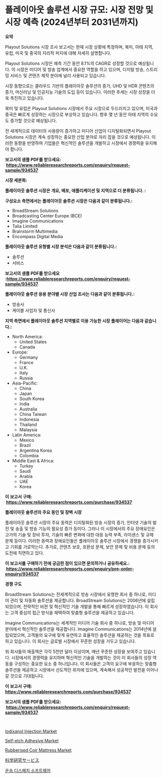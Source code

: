 <p><h1>플레이아웃 솔루션 시장 규모: 시장 전망 및 시장 예측 (2024년부터 2031년까지)</h1></p><p><strong>요약</strong></p>
<p><p>Playout Solutions 시장 조사 보고서는 현재 시장 상황에 특정하며, 북미, 아태 지역, 유럽, 미국 및 중국의 지리적 퍼지에 대해 자세히 설명합니다.</p><p>Playout Solutions 시장은 예측 기간 동안 8.1%의 CAGR로 성장할 것으로 예상됩니다. 이 시장은 미디어 및 방송 업계에서 중요한 역할을 하고 있으며, 디지털 방송, 스트리밍 서비스 및 콘텐츠 제작 분야에 널리 사용되고 있습니다.</p><p>시장 동향으로는 클라우드 기반의 플레이아웃 솔루션의 증가, UHD 및 HDR 콘텐츠의 증가, 머신러닝 및 인공지능 기술의 도입 등이 있습니다. 이러한 추세는 시장 성장을 더욱 촉진하고 있습니다.</p><p>북미 및 유럽은 Playout Solutions 시장에서 주요 시장으로 두드러지고 있으며, 미국과 중국은 빠르게 성장하는 시장으로 부상하고 있습니다. 향후 몇 년 동안 아태 지역의 수요도 증가할 것으로 예상됩니다.</p><p>전 세계적으로 데이터의 사용량이 증가하고 미디어 산업이 디지털화되면서 Playout Solutions 시장은 계속 성장하는 중요한 산업 분야로 자리 잡을 것으로 예상됩니다. 이러한 동향을 반영하여 기업들은 혁신적인 솔루션을 개발하고 시장에서 경쟁력을 유지해야 합니다.</p></p>
<p><strong>보고서의 샘플 PDF를 받으세요: &nbsp;<a href="https://www.reliableresearchreports.com/enquiry/request-sample/934537">https://www.reliableresearchreports.com/enquiry/request-sample/934537</a></strong></p>
<p><strong>시장 세분화:</strong></p>
<p><strong> 플레이아웃 솔루션 시장은 개요, 배포, 애플리케이션 및 지역으로 더 분류됩니다. :</strong></p>
<p><strong>구성요소 측면에서는 플레이아웃 솔루션 시장은 다음과 같이 분류됩니다.:</strong></p>
<p><ul><li>BroadStream Solutions</li><li>Broadcasting Center Europe (BCE)</li><li>Imagine Communications</li><li>Talia Limited</li><li>Brainstorm Multimedia</li><li>Encompass Digital Media</li></ul></p>
<p><strong> 플레이아웃 솔루션 유형별 시장 분석은 다음과 같이 분류됩니다.:</strong></p>
<p><ul><li>솔루션</li><li>서비스</li></ul></p>
<p><strong>보고서의 샘플 PDF를 받으세요 :<a href="https://www.reliableresearchreports.com/enquiry/request-sample/934537">https://www.reliableresearchreports.com/enquiry/request-sample/934537</a></strong></p>
<p><strong> 플레이아웃 솔루션 응용 분야별 시장 산업 조사는 다음과 같이 분류됩니다.:</strong></p>
<p><ul><li>방송사</li><li>케이블 사업자 및 통신사</li></ul></p>
<p><strong>지역 측면에서 플레이아웃 솔루션 지역별로 이용 가능한 시장 플레이어는 다음과 같습니다.:</strong></p>
<p><ul>
    <li>
        North America:
        <ul>
            <li>United States</li>
            <li>Canada</li>
        </ul>
    </li>
    <li>
        Europe:
        <ul>
            <li>Germany</li>
            <li>France</li>
            <li>U.K.</li>
            <li>Italy</li>
            <li>Russia</li>
        </ul>
    </li>
    <li>
        Asia-Pacific:
        <ul>
            <li>China</li>
            <li>Japan</li>
            <li>South Korea</li>
            <li>India</li>
            <li>Australia</li>
            <li>China Taiwan</li>
            <li>Indonesia</li>
            <li>Thailand</li>
            <li>Malaysia</li>
        </ul>
    </li>
    <li>
        Latin America:
        <ul>
            <li>Mexico</li>
            <li>Brazil</li>
            <li>Argentina Korea</li>
            <li>Colombia</li>
        </ul>
    </li>
    <li>
        Middle East & Africa:
        <ul>
            <li>Turkey</li>
            <li>Saudi</li>
            <li>Arabia</li>
            <li>UAE</li>
            <li>Korea</li>
        </ul>
    </li>
    </ul></p>
<p><strong>이 보고서 구매: &nbsp;<a href="https://www.reliableresearchreports.com/purchase/934537">https://www.reliableresearchreports.com/purchase/934537</a></strong></p>
<p><strong>플레이아웃 솔루션의 주요 동인 및 장벽 시장</strong></p>
<p><p>플레이아웃 솔루션 시장의 주요 동력은 디지털화된 방송 시장의 증가, 인터넷 기술의 발전 및 송출 및 방송 기능의 필요성 증가 등이다. 그러나 이 시장에서의 주요 장애요인은 고가의 기술 및 장비 투자, 기술의 빠른 변화에 대한 대응 능력 부족, 라이센스 및 규제 문제 등이다. 이러한 동력과 장애요인들은 플레이아웃 솔루션 시장에서 경쟁을 증가시키고 기회를 가로막는다. 추가로, 콘텐츠 보호, 호환성 문제, 보안 문제 및 비용 문제 등의 도전에 직면하고 있다.</p></p>
<p><strong>이 보고서를 구매하기 전에 궁금한 점이 있으면 문의하거나 공유하세요.: &nbsp;<a href="https://www.reliableresearchreports.com/enquiry/pre-order-enquiry/934537">https://www.reliableresearchreports.com/enquiry/pre-order-enquiry/934537</a></strong></p>
<p><strong>경쟁 구도</strong></p>
<p><p>BroadStream Solutions는 전세계적으로 방송 시장에서 유명한 회사 중 하나로, 미디어 관리 및 자동화 솔루션을 제공합니다. BroadStream Solutions는 2006년에 설립되었으며, 전략적인 비젼 및 혁신적인 기술 개발을 통해 빠르게 성장하였습니다. 이 회사는 고객 중심의 접근 방식을 채택하여 맞춤형 솔루션을 제공하고 있습니다.</p><p>Imagine Communications는 세계적인 미디어 기술 회사 중 하나로, 방송 및 미디어 분야에서 혁신적인 솔루션을 제공합니다. Imagine Communications는 2014년에 설립되었으며, 고객들의 요구에 맞게 유연하고 효율적인 솔루션을 제공하는 것을 목표로 하고 있습니다. 이 회사는 글로벌 시장에서 꾸준한 성장을 거두고 있습니다.</p><p>위 회사들의 매출액은 각각 5천만 달러 이상이며, 매년 꾸준한 성장을 보여주고 있습니다. 시장에서의 경쟁력을 유지하며 혁신적인 기술을 개발하는 것이 이 회사들의 성장 역동을 구성하는 중요한 요소 중 하나입니다. 이 회사들은 고객의 요구에 부응하는 맞춤형 솔루션을 제공하고 시장에서 선도적인 위치에 있으며, 계속해서 성공적인 발전을 이어나갈 것으로 기대됩니다.</p></p>
<p><strong>이 보고서 구매: &nbsp; <a href="https://www.reliableresearchreports.com/purchase/934537">https://www.reliableresearchreports.com/purchase/934537</a></strong></p>
<p><strong>보고서의 샘플 PDF를 받으세요: &nbsp;<a href="https://www.reliableresearchreports.com/enquiry/request-sample/934537">https://www.reliableresearchreports.com/enquiry/request-sample/934537</a></strong><strong></strong></p>
<p>&nbsp;</p>
<p><p><a href="https://github.com/Sarissaschmalingtr6fz2739/Market-Research-Report-List-1/blob/main/iodixanol-injection-market.md">Iodixanol Injection Market</a></p><p><a href="https://issuu.com/reportprime-2/docs/self-etch-adhesive-market-size-2030.pptx">Self-etch Adhesive Market</a></p><p><a href="https://view.publitas.com/reportprime-1/rubberised-coir-mattress-market-size-growth-and-forecast-from-2024-2031/">Rubberised Coir Mattress Market</a></p><p><a href="https://github.com/dzy793153605/Market-Research-Report-List-1/blob/main/5375418184528.md">科学研究サービス</a></p><p><a href="https://medium.com/@gamblestampleyjenny50m5sl6/%EA%B5%90%ED%86%B5-%EB%B0%B0%EC%B0%A8-%EC%86%8C%ED%94%84%ED%8A%B8%EC%9B%A8%EC%96%B4-%EC%8B%9C%EC%9E%A5-%EC%84%B1%EA%B3%B5%EC%A0%81%EC%9D%B8-%EB%B9%84%EC%A6%88%EB%8B%88%EC%8A%A4-%EC%A0%84%EB%9E%B5%EC%9D%98-%ED%95%B5%EC%8B%AC-2031%EB%85%84%EA%B9%8C%EC%A7%80-%EC%98%88%EC%B8%A1-f2ffafcce16b">운송 디스패치 소프트웨어</a></p></p>